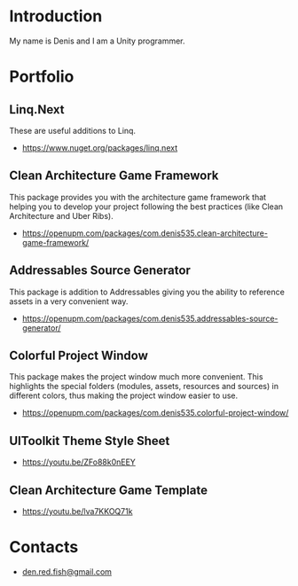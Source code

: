 # Introduction
My name is Denis and I am a Unity programmer.

# Portfolio
## Linq.Next
These are useful additions to Linq.
- https://www.nuget.org/packages/linq.next

## Clean Architecture Game Framework
This package provides you with the architecture game framework that helping you to develop your project following the best practices (like Clean Architecture and Uber Ribs).
- https://openupm.com/packages/com.denis535.clean-architecture-game-framework/

## Addressables Source Generator
This package is addition to Addressables giving you the ability to reference assets in a very convenient way.
- https://openupm.com/packages/com.denis535.addressables-source-generator/

## Colorful Project Window
This package makes the project window much more convenient. This highlights the special folders (modules, assets, resources and sources) in different colors, thus making the project window easier to use.
- https://openupm.com/packages/com.denis535.colorful-project-window/

## UIToolkit Theme Style Sheet
- https://youtu.be/ZFo88k0nEEY

## Clean Architecture Game Template
- https://youtu.be/lva7KKOQ71k

# Contacts
- den.red.fish@gmail.com
